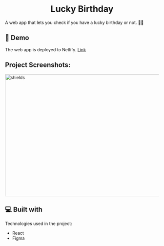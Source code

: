 <h1 align="center">Lucky Birthday</h1>

<p>A web app that lets you check if you have a lucky birthday or not. 🎉🎉</p>

<h2>🚀 Demo </h2>

The web app is deployed to Netlify. <a href="https://lucky-birthday-123.netlify.app/" target="_blank">Link</a>

<h2>Project Screenshots:</h2>

<img src="https://i.ibb.co/ZKw1XjM/Screenshot-from-2021-09-05-17-08-10.png" alt="shields" width="800" height="400/">

  
  
<h2>💻 Built with</h2>

Technologies used in the project:

*   React
*   Figma
